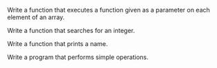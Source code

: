 Write a function that executes a function given as a parameter on each element of an array.

Write a function that searches for an integer.

Write a function that prints a name.

Write a program that performs simple operations.

